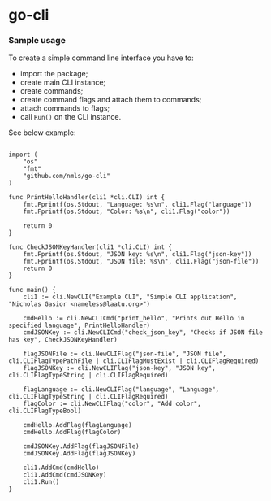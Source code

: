 # go-cli

### Sample usage

To create a simple command line interface you have to:

* import the package;
* create main CLI instance;
* create commands;
* create command flags and attach them to commands;
* attach commands to flags;
* call `Run()` on the CLI instance.

See below example:

```package main

import (
    "os"
    "fmt"
    "github.com/nmls/go-cli"
)

func PrintHelloHandler(cli1 *cli.CLI) int {
    fmt.Fprintf(os.Stdout, "Language: %s\n", cli1.Flag("language"))
    fmt.Fprintf(os.Stdout, "Color: %s\n", cli1.Flag("color"))

    return 0
}

func CheckJSONKeyHandler(cli1 *cli.CLI) int {
    fmt.Fprintf(os.Stdout, "JSON key: %s\n", cli1.Flag("json-key"))
    fmt.Fprintf(os.Stdout, "JSON file: %s\n", cli1.Flag("json-file"))
    return 0
}

func main() {
    cli1 := cli.NewCLI("Example CLI", "Simple CLI application", "Nicholas Gasior <nameless@laatu.org>")

    cmdHello := cli.NewCLICmd("print_hello", "Prints out Hello in specified language", PrintHelloHandler)
    cmdJSONKey := cli.NewCLICmd("check_json_key", "Checks if JSON file has key", CheckJSONKeyHandler)

    flagJSONFile := cli.NewCLIFlag("json-file", "JSON file", cli.CLIFlagTypePathFile | cli.CLIFlagMustExist | cli.CLIFlagRequired)
    flagJSONKey := cli.NewCLIFlag("json-key", "JSON key", cli.CLIFlagTypeString | cli.CLIFlagRequired)

    flagLanguage := cli.NewCLIFlag("language", "Language", cli.CLIFlagTypeString | cli.CLIFlagRequired)
    flagColor := cli.NewCLIFlag("color", "Add color", cli.CLIFlagTypeBool)

    cmdHello.AddFlag(flagLanguage)
    cmdHello.AddFlag(flagColor)

    cmdJSONKey.AddFlag(flagJSONFile)
    cmdJSONKey.AddFlag(flagJSONKey)

    cli1.AddCmd(cmdHello)
    cli1.AddCmd(cmdJSONKey)
    cli1.Run()
}
```
